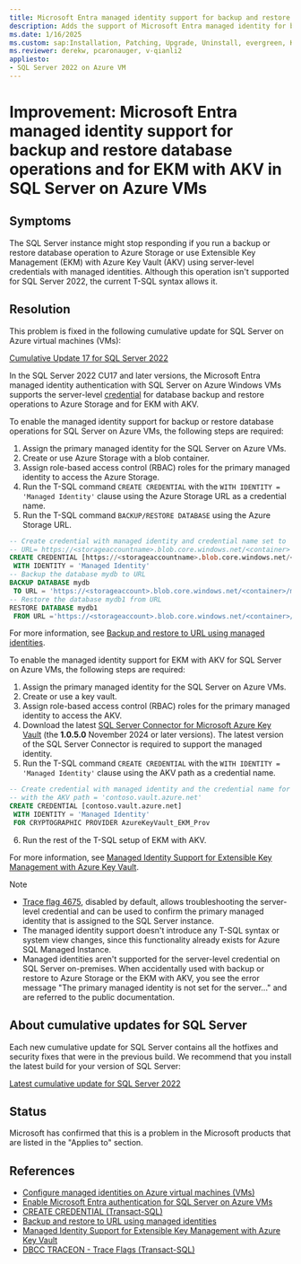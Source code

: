 ```yaml
---
title: Microsoft Entra managed identity support for backup and restore database operations and for EKM with AKV in SQL Server on Azure VMs
description: Adds the support of Microsoft Entra managed identity for backup and restore database operations and for EKM with AKV in SQL Server on Azure VMs.
ms.date: 1/16/2025
ms.custom: sap:Installation, Patching, Upgrade, Uninstall, evergreen, KB5043526
ms.reviewer: derekw, pcaronauger, v-qianli2
appliesto:
- SQL Server 2022 on Azure VM
---
```

# Improvement: Microsoft Entra managed identity support for backup and restore database operations and for EKM with AKV in SQL Server on Azure VMs

## Symptoms

The SQL Server instance might stop responding if you run a backup or restore database operation to Azure Storage or use Extensible Key Management (EKM) with Azure Key Vault (AKV) using server-level credentials with managed identities. Although this operation isn't supported for SQL Server 2022, the current T-SQL syntax allows it.

## Resolution

This problem is fixed in the following cumulative update for SQL Server on Azure virtual machines (VMs):

[Cumulative Update 17 for SQL Server 2022](cumulativeupdate17.md)

In the SQL Server 2022 CU17 and later versions, the Microsoft Entra managed identity authentication with SQL Server on Azure Windows VMs supports the server-level [credential]( /sql/t-sql/statements/create-credential-transact-sql#e-creating-a-credential-for-managed-identity) for database backup and restore operations to Azure Storage and for EKM with AKV.

To enable the managed identity support for backup or restore database operations for SQL Server on Azure VMs, the following steps are required:

1.	Assign the primary managed identity for the SQL Server on Azure VMs.
2.	Create or use Azure Storage with a blob container.
3.	Assign role-based access control (RBAC) roles for the primary managed identity to access the Azure Storage.
4.	Run the T-SQL command `CREATE CREDENTIAL` with the `WITH IDENTITY = 'Managed Identity'`  clause using the Azure Storage URL as a credential name.
5.	Run the T-SQL command `BACKUP/RESTORE DATABASE` using the Azure Storage URL.

```SQL
-- Create credential with managed identity and credential name set to
-- URL= https://<storageaccountname>.blob.core.windows.net/<container>   
CREATE CREDENTIAL [https://<storageaccountname>.blob.core.windows.net/<container>]  
 WITH IDENTITY = 'Managed Identity'  
-- Backup the database mydb to URL 
BACKUP DATABASE mydb 
 TO URL = 'https://<storageaccount>.blob.core.windows.net/<container>/mydb.bak'  
-- Restore the database mydb1 from URL
RESTORE DATABASE mydb1  
 FROM URL ='https://<storageaccount>.blob.core.windows.net/<container>/mydb.bak'  
```

For more information, see [Backup and restore to URL using managed identities](/azure/azure-sql/virtual-machines/windows/backup-restore-to-url-using-managed-identities).

To enable the managed identity support for EKM with AKV for SQL Server on Azure VMs, the following steps are required:

1.	Assign the primary managed identity for the SQL Server on Azure VMs.
2.	Create or use a key vault.   
3.	Assign role-based access control (RBAC) roles for the primary managed identity to access the AKV.
4.	Download the latest [SQL Server Connector for Microsoft Azure Key Vault](https://www.microsoft.com/download/details.aspx?id=45344) (the **1.0.5.0** November 2024 or later versions). The latest version of the SQL Server Connector is required to support the managed identity.
5.	Run the T-SQL command `CREATE CREDENTIAL` with the `WITH IDENTITY = 'Managed Identity'` clause using the AKV path as a credential name.

```SQL
-- Create credential with managed identity and the credential name for the AKV called 'contoso'
-- with the AKV path = 'contoso.vault.azure.net'  
CREATE CREDENTIAL [contoso.vault.azure.net]  
 WITH IDENTITY = 'Managed Identity'  
 FOR CRYPTOGRAPHIC PROVIDER AzureKeyVault_EKM_Prov 
```
6. Run the rest of the T-SQL setup of EKM with AKV.

For more information, see [Managed Identity Support for Extensible Key Management with Azure Key Vault](/azure/azure-sql/virtual-machines/windows/managed-identity-extensible-key-management).

> [!NOTE]
> - [Trace flag 4675](/sql/t-sql/database-console-commands/dbcc-traceon-trace-flags-transact-sql), disabled by default, allows troubleshooting the server-level credential and can be used to confirm the primary managed identity that is assigned to the SQL Server instance. 
> - The managed identity support doesn't introduce any T-SQL syntax or system view changes, since this functionality already exists for Azure SQL Managed Instance. 
> - Managed identities aren't supported for the server-level credential on SQL Server on-premises. When accidentally used with backup or restore to Azure Storage or the EKM with AKV, you see the error message "The primary managed identity is not set for the server..." and are referred to the public documentation.

## About cumulative updates for SQL Server

Each new cumulative update for SQL Server contains all the hotfixes and security fixes that were in the previous build. We recommend that you install the latest build for your version of SQL Server:

[Latest cumulative update for SQL Server 2022](build-versions.md)

## Status

Microsoft has confirmed that this is a problem in the Microsoft products that are listed in the "Applies to" section.

## References

- [Configure managed identities on Azure virtual machines (VMs)](/entra/identity/managed-identities-azure-resources/how-to-configure-managed-identities)
- [Enable Microsoft Entra authentication for SQL Server on Azure VMs](/azure/azure-sql/virtual-machines/windows/configure-azure-ad-authentication-for-sql-vm)
- [CREATE CREDENTIAL (Transact-SQL)](/sql/t-sql/statements/create-credential-transact-sql#e-creating-a-credential-for-managed-identity)
- [Backup and restore to URL using managed identities](/azure/azure-sql/virtual-machines/windows/backup-restore-to-url-using-managed-identities)
- [Managed Identity Support for Extensible Key Management with Azure Key Vault](/azure/azure-sql/virtual-machines/windows/managed-identity-extensible-key-management)
- [DBCC TRACEON - Trace Flags (Transact-SQL)](/sql/t-sql/database-console-commands/dbcc-traceon-trace-flags-transact-sql)
